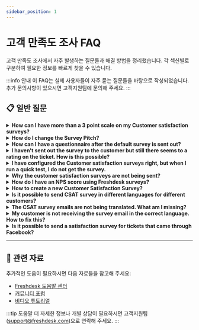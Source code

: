```yaml
---
sidebar_position: 1
---
```


# 고객 만족도 조사 FAQ

고객 만족도 조사에서 자주 발생하는 질문들과 해결 방법을 정리했습니다. 각 섹션별로 구분하여 필요한 정보를 빠르게 찾을 수 있습니다.

:::info 안내
이 FAQ는 실제 사용자들이 자주 묻는 질문들을 바탕으로 작성되었습니다. 추가 문의사항이 있으시면 고객지원팀에 문의해 주세요.
:::


## 📋 일반 질문

<details>
<summary><strong>How can I have more than a 3 point scale on my Customer satisfaction surveys?</strong></summary>

With the new Satisfaction Survey in Freshdesk, you would be able to customize your surveys with more than 3 point scales. This new satisfaction survey is available from the** Pro** (previously **Estate) **Plan onwards.So, if you are using an account in the **Pro or Enterprise** plan (previously  **Estate or Forest plan)**, please do drop in an email to **support@freshdesk.com** and we would have this enabled.Please navigate to **관리자 -> Workflows -> Customer satisfaction -> click**** on edit** to customize this once it is enabled.

</details>

<details>
<summary><strong>How do I change the Survey Pitch?</strong></summary>

While sending the survey, you could **add your own content**, requesting the customer to rate their experience. This could be something like "Please tell us what you think of your support experience".If you wish to change this text, please navigate to **관리자 -> Workflows -> Customer Satisfaction -> Edit **which would allow you to edit the content available under the **"Survey Question"** field. Hit on **"Save"** to use the edited text for future surveys.![Image](https://s3.amazonaws.com/cdn.freshdesk.com/data/helpdesk/attachments/production/50001119968/original/_yNgtfRGIkaybl_DQGnXMO5FDtdripyhTA.png?1589867787)

</details>

<details>
<summary><strong>How can I have a questionnaire after the default survey is sent out?</strong></summary>

With the new surveys in Freshdesk, you would be able to set up an additional set of questions that you could send out to the customers.Please navigate to **관리자 -> Workflows ** -> Customer satisfaction -> click on edit next to the survey to be taken to the survey details. Below the thank you page, there is an additional questions section that could be set up and sent out to the customer.If you are on the **Estate plan or higher**, drop a quick email to **support@freshdesk.com** to have this enabled for your account.

</details>

<details>
<summary><strong>I haven't sent out the survey to the customer but still there seems to a rating on the ticket. How is this possible?</strong></summary>

If you have enabled the satisfaction surveys, the customers would also have the ability to rate the closed ticket from the customer portal itself.Please check whether it is enabled in **관리자 -> Workflows **-> Customer satisfaction and toggle the survey off if you do not want this to go out to customers.

</details>

<details>
<summary><strong>I have configured the Customer satisfaction surveys right, but when I run a quick test, I do not get the survey.</strong></summary>

The surveys would not be sent to you if the **requestor of the ticket is the same as an Agent** email address.Hence, please try sending the survey to a ticket where your agent address isn't the requestor (preferably from your personal address).

</details>

<details>
<summary><strong>Why the customer satisfaction surveys are not being sent?</strong></summary>

If the setting is set to send the survey when the status of a ticket is changed to Resolved or Closed, the satisfaction survey would be sent along with the Requester notifications of **'Agent Solves the Ticket'** and **'Agent Closes the Ticket'** respectively.Please navigate to **Admin > Workflows** > Email notifications > Requester notifications and toggle on the corresponding email notification to make sure that the survey is sent. If this is toggled off, then the survey would not be sent.The survey will also not be sent on tickets where the **requester of the ticket is also an agent** on the helpdesk as it is not considered ideal for an agent to rate another agent.

</details>

<details>
<summary><strong>How do I have an NPS score using Freshdesk surveys?</strong></summary>

As of now, we do not have the ability to calculate the **NPS** via the Freshdesk surveys, but you sure could try out the [**Integration with Survey Monkey**](https://support.freshdesk.com/support/solutions/articles/119431-the-surveymonkey-app)** **that would help you get this done.Please navigate to **관리자 -> ****Support Operations**** -> Apps** to bring this into your system.

</details>

<details>
<summary><strong>How to create a new Customer Satisfaction Survey?</strong></summary>

You would have a default customer satisfaction survey configured on your account. If you are looking to create a new and customized Satisfaction Survey, you could have this set up under **관리자 -> Workflows -> Customer Satisfaction -> New Survey**.Once this is configured, you would be able to choose from the Survey list on which Survey you would like to associate with your account. At any given time, you could have only one Survey turned on.This feature is available from the **Pro** plan (Previously **Garden**) onwards.

</details>

<details>
<summary><strong>Is it possible to send CSAT survey in different languages for different customers?</strong></summary>

From Estate and above plans, you can localize the CSAT survey forms in your Freshdesk account to match the preferred language in the customer’s profile.Please refer to the article in the [](https://support.freshdesk.com/support/solutions/articles/50000000119-localize-your-feedback-forms-with-multilingual-customer-satisfaction-surveys)[link](https://support.freshdesk.com/support/solutions/articles/50000000119-localize-your-feedback-forms-with-multilingual-customer-satisfaction-surveys) for detailed information.

</details>

<details>
<summary><strong>The CSAT survey emails are not being translated. What am I missing?</strong></summary>

The CSAT survey email might not have been translated in the preferred language if any one of the following is true.**1.  **The language associated with the contact seems to be incorrect. The customer’s preferred language is auto-detected by Freshdesk and saved in contact details based on their first interaction. This can be changed under **Contact > Edit Contact**.2. The survey will be sent in the default language if the translations for the customer's preferred** language is not uploaded or available** in Freshdesk.3. The **‘secondary languages’** in your helpdesk should be marked as **‘Visible in portal’** for the surveys to be automatically translated to the corresponding languages

</details>

<details>
<summary><strong>My customer is not receiving the survey email in the correct language. How to fix this?</strong></summary>

The language in which the email notifications are being sent to the customer depends on the language that the particular contact has been associated with.Navigate to the profile of the contact under Contacts tab > Edit Contact and change the language of the contact to the preferred language.![Image](https://s3.amazonaws.com/cdn.freshdesk.com/data/helpdesk/attachments/production/50001150171/original/tML2KJ191fHCxcU8-a7FM9v9zdd6PkrOcg.png?1590496005)

</details>

<details>
<summary><strong>Is it possible to send a satisfaction survey for tickets that came through Facebook?</strong></summary>

Satisfaction surveys would be triggered through email notification. When a social ticket is created, we just fetch the username of the user. So ideally, there is no direct option to send a CSAT survey for social tickets.
But you could integrate any third party tool and attach a survey link manually.

</details>


---

## 🔗 관련 자료

추가적인 도움이 필요하시면 다음 자료들을 참고해 주세요:

- [Freshdesk 도움말 센터](https://support.freshdesk.com)
- [커뮤니티 포럼](https://community.freshworks.com)
- [비디오 튜토리얼](https://freshdesk.com/resources/videos)

:::tip 도움말
더 자세한 정보나 개별 상담이 필요하시면 고객지원팀(support@freshdesk.com)으로 연락해 주세요.
:::
